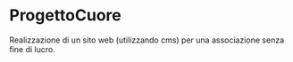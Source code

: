 # ProgettoCuore
Realizzazione di un sito web (utilizzando cms) per una associazione senza fine di lucro.
